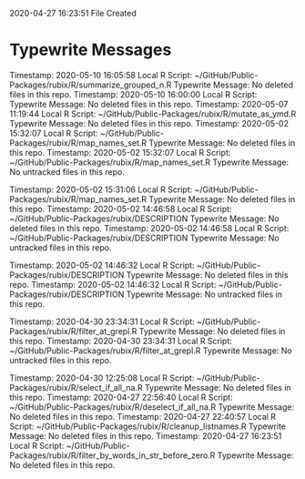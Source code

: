 2020-04-27 16:23:51 	File Created

# Typewrite Messages
Timestamp:	2020-05-10 16:05:58
Local R Script:	~/GitHub/Public-Packages/rubix/R/summarize_grouped_n.R
Typewrite Message:	No deleted files in this repo.
Timestamp:	2020-05-10 16:00:00
Local R Script:	
Typewrite Message:	No deleted files in this repo.
Timestamp:	2020-05-07 11:19:44
Local R Script:	~/GitHub/Public-Packages/rubix/R/mutate_as_ymd.R
Typewrite Message:	No deleted files in this repo.
Timestamp:	2020-05-02 15:32:07
Local R Script:	~/GitHub/Public-Packages/rubix/R/map_names_set.R
Typewrite Message:	No deleted files in this repo.
Timestamp:	2020-05-02 15:32:07
Local R Script:	~/GitHub/Public-Packages/rubix/R/map_names_set.R
Typewrite Message:	No untracked files in this repo.

Timestamp:	2020-05-02 15:31:06
Local R Script:	~/GitHub/Public-Packages/rubix/R/map_names_set.R
Typewrite Message:	No deleted files in this repo.
Timestamp:	2020-05-02 14:46:58
Local R Script:	~/GitHub/Public-Packages/rubix/DESCRIPTION
Typewrite Message:	No deleted files in this repo.
Timestamp:	2020-05-02 14:46:58
Local R Script:	~/GitHub/Public-Packages/rubix/DESCRIPTION
Typewrite Message:	No untracked files in this repo.

Timestamp:	2020-05-02 14:46:32
Local R Script:	~/GitHub/Public-Packages/rubix/DESCRIPTION
Typewrite Message:	No deleted files in this repo.
Timestamp:	2020-05-02 14:46:32
Local R Script:	~/GitHub/Public-Packages/rubix/DESCRIPTION
Typewrite Message:	No untracked files in this repo.

Timestamp:	2020-04-30 23:34:31
Local R Script:	~/GitHub/Public-Packages/rubix/R/filter_at_grepl.R
Typewrite Message:	No deleted files in this repo.
Timestamp:	2020-04-30 23:34:31
Local R Script:	~/GitHub/Public-Packages/rubix/R/filter_at_grepl.R
Typewrite Message:	No untracked files in this repo.

Timestamp:	2020-04-30 12:25:08
Local R Script:	~/GitHub/Public-Packages/rubix/R/select_if_all_na.R
Typewrite Message:	No deleted files in this repo.
Timestamp:	2020-04-27 22:56:40
Local R Script:	~/GitHub/Public-Packages/rubix/R/deselect_if_all_na.R
Typewrite Message:	No deleted files in this repo.
Timestamp:	2020-04-27 22:40:57
Local R Script:	~/GitHub/Public-Packages/rubix/R/cleanup_listnames.R
Typewrite Message:	No deleted files in this repo.
Timestamp:	2020-04-27 16:23:51
Local R Script:	~/GitHub/Public-Packages/rubix/R/filter_by_words_in_str_before_zero.R
Typewrite Message:	No deleted files in this repo.

